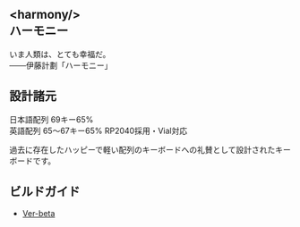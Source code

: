 \<harmony/>  
ハーモニー
----------------------------
いま人類は、とても幸福だ。  
───伊藤計劃「ハーモニー」
## 設計諸元
日本語配列 69キー65%  
英語配列 65～67キー65%
RP2040採用・Vial対応  
  
過去に存在したハッピーで軽い配列のキーボードへの礼賛として設計されたキーボードです。  


## ビルドガイド
- [Ver-beta](https://github.com/Cheena-gb/harmony/blob/main/docs/buildguide.md)

